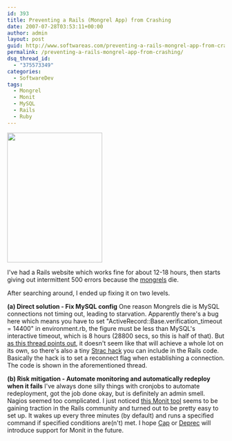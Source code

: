 ```yaml
---
id: 393
title: Preventing a Rails (Mongrel App) from Crashing
date: 2007-07-28T03:53:11+00:00
author: admin
layout: post
guid: http://www.softwareas.com/preventing-a-rails-mongrel-app-from-crashing
permalink: /preventing-a-rails-mongrel-app-from-crashing/
dsq_thread_id:
  - "375573349"
categories:
  - SoftwareDev
tags:
  - Mongrel
  - Monit
  - MySQL
  - Rails
  - Ruby
---
```

<a href="http://www.costumedogs.com/archives/if-batman-has-bat-dog-what-does-bat-dog-have"><img src="http://picupper.com/2007/07/27/batdog.jpg" width="220" height="300"/></a>

I've had a Rails website which works fine for about 12-18 hours, then starts giving out intermittent 500 errors because the <a href="http://mongrel.rubyforge.org/">mongrels</a> die.

After searching around, I ended up fixing it on two levels.

<strong>(a) Direct solution - Fix MySQL config</strong> One reason Mongrels die is MySQL connections not timing out, leading to starvation. Apparently there's a bug here which means you have to set "ActiveRecord::Base.verification_timeout = 14400" in environment.rb, the figure must be less than MySQL's interactive timeout, which is 8 hours (28800 secs, so this is half of that). But <a href="http://groups.google.com/group/activemessaging-discuss/browse_thread/thread/7cbbcd761fcb0fd8">as this thread points out</a>, it doesn't seem like that will achieve a whole lot on its own, so there's also a tiny <a href="http://macstrac.blogspot.com/">Strac hack</a>  you can include in the Rails code. Basically the hack is to  set a reconnect flag when establishing a connection. The code is shown in the aforementioned thread.

<strong>(b) Risk mitigation - Automate monitoring and automatically redeploy when it fails</strong> I've always done silly things with cronjobs to automate redeployment, got the job done okay, but is definitely an admin smell. Nagios seemed too complicated. I just noticed <a href="http://www.tildeslash.com/monit/">this Monit tool</a> seems to be gaining traction in the Rails community and turned out to be pretty easy to set up. It wakes up every three minutes (by default) and runs a specified command if specified conditions are(n't) met. I hope <a href="http://www.capify.org/">Cap</a> or <a href="http://www.deprec.org/">Deprec</a> will introduce support for Monit in the future.